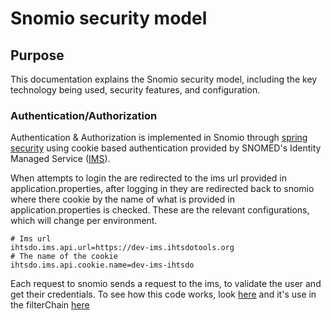 # Snomio security model

## Purpose

This documentation explains the Snomio security model, including the key technology being used,
security features, and configuration.

### Authentication/Authorization

Authentication & Authorization is implemented in Snomio through [spring security](https://spring.io/projects/spring-security) using cookie based authentication provided by SNOMED's Identity Managed Service ([IMS](https://ims.ihtsdotools.org)).

When attempts to login the are redirected to the ims url provided in application.properties, after logging in they are redirected back to snomio where there cookie by the name of what is provided in application.properties is checked. These are the relevant configurations, which will change per environment.

```
# Ims url
ihtsdo.ims.api.url=https://dev-ims.ihtsdotools.org
# The name of the cookie
ihtsdo.ims.api.cookie.name=dev-ims-ihtsdo
```

Each request to snomio sends a request to the ims, to validate the user and get their credentials. To see how this code works, look [here](../../auth/src/main/java/com/csiro/snomio/auth/security/CookieAuthenticationFilter.java) and it's use in the filterChain [here](../../api/src/main/java/com/csiro/snomio/security/SecurityConfiguration.java)
